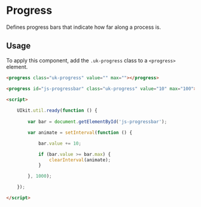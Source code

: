 # Progress

<p class="uk-text-lead">Defines progress bars that indicate how far along a process is.</p>

## Usage

To apply this component, add the `.uk-progress` class to a `<progress>` element.

```html
<progress class="uk-progress" value="" max=""></progress>
```

```html
<progress id="js-progressbar" class="uk-progress" value="10" max="100"></progress>

<script>
    
    UIkit.util.ready(function () {
        
        var bar = document.getElementById('js-progressbar');

        var animate = setInterval(function () {

            bar.value += 10;

            if (bar.value >= bar.max) {
                clearInterval(animate);
            }

        }, 1000);

    });

</script>

```

